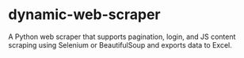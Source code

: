 # dynamic-web-scraper
A Python web scraper that supports pagination, login, and JS content scraping using Selenium or BeautifulSoup and exports data to Excel.
